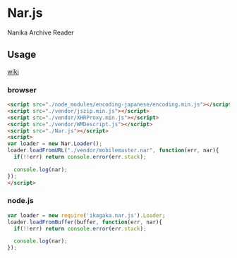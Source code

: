 # Nar.js

Nanika Archive Reader

## Usage

[wiki](https://github.com/Ikagaka/Nar.js/wiki/Nar.js)

### browser

```html
<script src="./node_modules/encoding-japanese/encoding.min.js"></script>
<script src="./vendor/jszip.min.js"></script>
<script src="./vendor/XHRProxy.min.js"></script>
<script src="./vendor/WMDescript.js"></script>
<script src="./Nar.js"></script>
<script>
var loader = new Nar.Loader();
loader.loadFromURL("./vendor/mobilemaster.nar", function(err, nar){
  if(!!err) return console.error(err.stack);

  console.log(nar);
});
</script>
```

### node.js

```javascript
var loader = new require('ikagaka.nar.js').Loader;
loader.loadFromBuffer(buffer, function(err, nar){
  if(!!err) return console.error(err.stack);

  console.log(nar);
});
```
